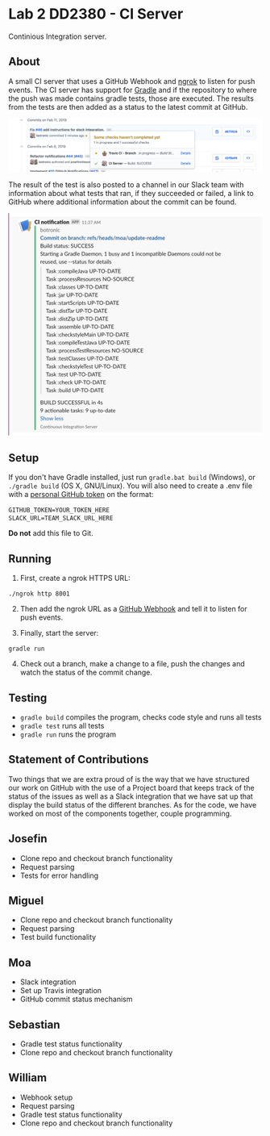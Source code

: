# Lab 2 DD2380 - CI Server
Continious Integration server.

## About
A small CI server that uses a GitHub Webhook and [ngrok](https://ngrok.com) to listen for push events. The CI server has support for [Gradle](https://gradle.org/) and if the repository to where the push was made contains gradle tests, those are executed. The results from the tests are then added as a status to the latest commit at GitHub.

![Example GitHub Status](images/github_status.png)

The result of the test is also posted to a channel in our Slack team with information about what tests that ran, if they succeeded or failed, a link to GitHub where additional information about the commit can be found.

![Example Slack Notification](images/slack_notification.png)

## Setup
If you don't have Gradle installed, just run `gradle.bat build` (Windows), or `./gradle build` (OS X, GNU/Linux).
You will also need to create a .env file with a [personal GitHub token](https://help.github.com/articles/creating-a-personal-access-token-for-the-command-line/) on the format:
```
GITHUB_TOKEN=YOUR_TOKEN_HERE
SLACK_URL=TEAM_SLACK_URL_HERE
```
**Do not** add this file to Git.

## Running
1. First, create a ngrok HTTPS URL:
```
./ngrok http 8001
```
2. Then add the ngrok URL as a [GitHub Webhook](https://github.com/software-fundamentals/CI-server/settings/hooks) and tell it to listen for push events.

3. Finally, start the server:
```
gradle run
```

4. Check out a branch, make a change to a file, push the changes and watch the status of the commit change.

## Testing
* `gradle build` compiles the program, checks code style and runs all tests
* `gradle test` runs all tests
* `gradle run` runs the program

## Statement of Contributions
Two things that we are extra proud of is the way that we have structured our work on GitHub with the use of a Project board that keeps track of the status of the issues as well as a Slack integration that we have sat up that display the build status of the different branches. As for the code, we have worked on most of the components together, couple programming.

## Josefin
* Clone repo and checkout branch functionality
* Request parsing
* Tests for error handling

## Miguel
* Clone repo and checkout branch functionality
* Request parsing
* Test build functionality

## Moa
* Slack integration
* Set up Travis integration
* GitHub commit status mechanism

## Sebastian
* Gradle test status functionality
* Clone repo and checkout branch functionality

## William
* Webhook setup
* Request parsing
* Gradle test status functionality
* Clone repo and checkout branch functionality